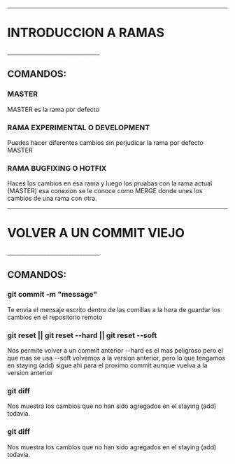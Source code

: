 _________________________________

<h1> INTRODUCCION A RAMAS </h1>
_________________________________

<h2>COMANDOS:</h2>

<h3>MASTER</h3>

<p>
MASTER es la rama por defecto
</p>

<h3>RAMA EXPERIMENTAL O DEVELOPMENT</h3>

<p>
Puedes hacer diferentes cambios sin perjudicar la rama por defecto MASTER
</p>

<h3>RAMA BUGFIXING O HOTFIX</h3>

<p>
Haces los cambios en esa rama y luego los pruabas con la rama actual (MASTER) esa conexion se le conoce como MERGE donde unes los cambios de una rama con otra.
</p>

_________________________________

<h1> VOLVER A UN COMMIT VIEJO </h1>
_________________________________

<h2>COMANDOS:</h2>

<h3>git commit -m "message"</h3>

<p>
Te envia el mensaje escrito dentro de las comillas a la hora de guardar los cambios en el repositorio remoto
</p>

<h3>git reset || git reset --hard  || git reset --soft</h3>

<p>
Nos permite volver a un commit anterior
--hard es el mas peligroso pero el que mas se usa
--soft volvemos a la version anterior, pero lo que tengamos en staying (add) sigue ahi para el proximo commit aunque vuelva a la version anterior
</p>

<h3>git diff</h3>

<p>
Nos muestra los cambios que no han sido agregados en el staying (add) todavia.
</p>

<h3>git diff</h3>

<p>
Nos muestra los cambios que no han sido agregados en el staying (add) todavia.
</p>